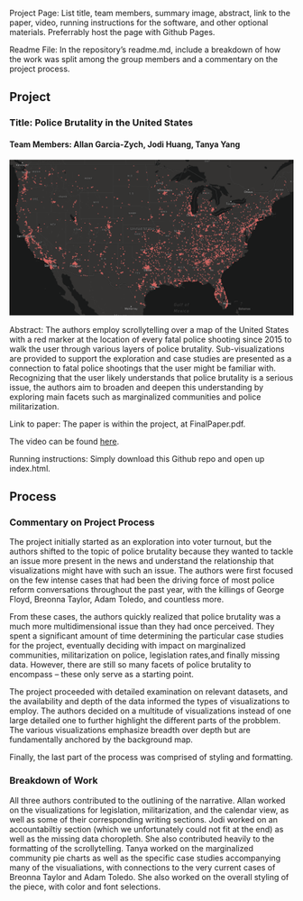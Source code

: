 Project Page: List title, team members, summary image, abstract, link to the paper, video, running instructions for the software, and other optional materials. Preferrably host the page with Github Pages.

Readme File: In the repository’s readme.md, include a breakdown of how the work was split among the group members and a commentary on the project process.

## Project
### Title: Police Brutality in the United States
#### Team Members: Allan Garcia-Zych, Jodi Huang, Tanya Yang

![alt text](https://github.com/6859-sp21/final-project-police-brutality/blob/main/img/summary.png)

Abstract:
The authors employ scrollytelling over a map of the United States with a red marker at the location of every fatal police shooting since 2015 to walk the user through various layers of police brutality. Sub-visualizations are provided to support the exploration and case studies are presented as a connection to fatal police shootings that the user might be familiar with. Recognizing that the user likely understands that police brutality is a serious issue, the authors aim to broaden and deepen this understanding by exploring main facets such as marginalized communities and police militarization.

Link to paper: The paper is within the project, at FinalPaper.pdf.

The video can be found [here](https://www.loom.com/share/9ea3c7949bd44d97bdadd98e91ec6724).

Running instructions: Simply download this Github repo and open up index.html.


## Process
### Commentary on Project Process
The project initially started as an exploration into voter turnout, but the authors shifted to the topic of police brutality because they wanted to tackle an issue more present in the news and understand the relationship that visualizations might have with such an issue. The authors were first focused on the few intense cases that had been the driving force of most police reform conversations throughout the past year, with the killings of George Floyd, Breonna Taylor, Adam Toledo, and countless more. 

From these cases, the authors quickly realized that police brutality was a much more multidimensional issue than they had once perceived. They spent a significant amount of time determining the particular case studies for the project, eventually deciding with impact on marginalized communities, militarization on police, legislation rates,and finally missing data. However, there are still so many facets of police brutality to encompass – these only serve as a starting point.

The project proceeded with detailed examination on relevant datasets, and the availability and depth of the data informed the types of visualizations to employ. The authors decided on a multitude of visualizations instead of one large detailed one to further highlight the different parts of the probblem. The various visualizations emphasize breadth over depth but are fundamentally anchored by the background map.

Finally, the last part of the process was comprised of styling and formatting.

### Breakdown of Work

All three authors contributed to the outlining of the narrative. Allan worked on the visualizations for legislation, militarization, and the calendar view, as well as some of their corresponding writing sections. Jodi worked on an accountabiltiy section (which we unfortunately could not fit at the end) as well as the missing data choropleth. She also contributed heavily to the formatting of the scrollytelling. Tanya worked on the marginalized community pie charts as well as the specific case studies accompanying many of the visualiations, with connections to the very current cases of Breonna Taylor and Adam Toledo. She also worked on the overall styling of the piece, with color and font selections.